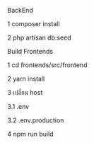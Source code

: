 BackEnd

1 composer install

2 php artisan db:seed


Build Frontends

1 cd frontends/src/frontend

2 yarn install

3 เปลี่ยน host 

  3.1 .env

  3.2 .env.production

4 npm run build
